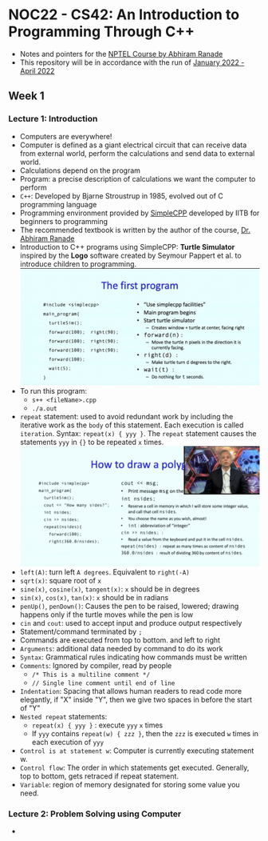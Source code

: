 # NOC22 - CS42: An Introduction to Programming Through C++

- Notes and pointers for the [NPTEL Course by Abhiram Ranade](https://nptel.ac.in/courses/106/101/106101208/)
- This repository will be in accordance with the run of [January 2022 - April 2022](https://onlinecourses.nptel.ac.in/noc22_cs42/preview)

## Week 1

### Lecture 1: Introduction

- Computers are everywhere!
- Computer is defined as a giant electrical circuit that can receive data from external world, perform the calculations and send data to external world.
- Calculations depend on the program
- Program: a precise description of calculations we want the computer to perform
- `C++`: Developed by Bjarne Stroustrup in 1985, evolved out of C programming language
- Programming environment provided by [SimpleCPP](https://www.cse.iitb.ac.in/~ranade/simplecpp/) developed by IITB for beginners to programming
- The recommended textbook is written by the author of the course, [Dr. Abhiram Ranade](https://www.cse.iitb.ac.in/~ranade/book.html)
- Introduction to C++ programs using SimpleCPP: **Turtle Simulator** inspired by the **Logo** software created by Seymour Pappert et al. to introduce children to programming.
  ![First Program](Documentation/Week-01/01.png)
- To run this program:
  - `s++ <fileName>.cpp`
  - `./a.out`
- `repeat` statement: used to avoid redundant work by including the iterative work as the `body` of this statement. Each execution is called `iteration`. Syntax: `repeat(x) { yyy }`. The `repeat` statement causes the statements `yyy` in `{}` to be repeated `x` times.
  ![Draw polygon](Documentation/Week-01/02.png)
- `left(A)`: turn left `A degrees`. Equivalent to `right(-A)`
- `sqrt(x)`: square root of `x`
- `sine(x)`, `cosine(x)`, `tangent(x)`: `x` should be in degrees
- `sin(x)`, `cos(x)`, `tan(x)`: `x` should be in radians
- `penUp()`, `penDown()`: Causes the pen to be raised, lowered; drawing happens only if the turtle moves while the pen is low
- `cin` and `cout`: used to accept input and produce output respectively
- Statement/command terminated by `;`
- Commands are executed from top to bottom. and left to right
- `Arguments`: additional data needed by command to do its work
- `Syntax`: Grammatical rules indicating how commands must be written
- `Comments`: Ignored by compiler, read by people
  - `/* This is a multiline comment */`
  - `// Single line comment until end of line`
- `Indentation`: Spacing that allows human readers to read code more elegantly, if "X" inside "Y", then we give two spaces in before the start of "Y"
- `Nested repeat` statements:
  - `repeat(x) { yyy }` : execute `yyy` `x` times
  - If `yyy` contains `repeat(w) { zzz }`, then the `zzz` is executed `w` times in each execution of `yyy`
- `Control is at statement w`: Computer is currently executing statement w.
- `Control flow`: The order in which statements get executed. Generally, top to bottom, gets retraced if repeat statement.
- `Variable`: region of memory designated for storing some value you need.

### Lecture 2: Problem Solving using Computer

-
